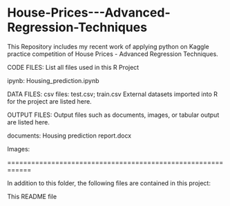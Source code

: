 # House-Prices---Advanced-Regression-Techniques
This Repository includes my recent work of applying python on Kaggle practice competition of House Prices - Advanced Regression Techniques.

CODE FILES:
List all files used in this R Project

ipynb: Housing_prediction.ipynb

DATA FILES:
csv files: test.csv; train.csv
External datasets imported into R for the project are listed here.

OUTPUT FILES:
Output files such as documents, images, or tabular output are listed here.

documents: Housing prediction report.docx

Images:

============================================================

In addition to this folder, the following files are contained in this project:

This README file
